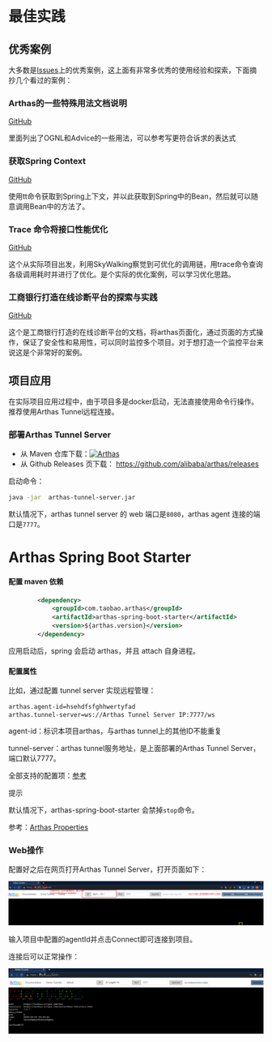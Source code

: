 # 最佳实践

## 优秀案例

大多数是[Issues](https://github.com/alibaba/arthas/issues)上的优秀案例，这上面有非常多优秀的使用经验和探索，下面摘抄几个看过的案例：

### Arthas的一些特殊用法文档说明

[GitHub](https://github.com/alibaba/arthas/issues/71)

里面列出了OGNL和Advice的一些用法，可以参考写更符合诉求的表达式

### 获取Spring Context

[GitHub](https://github.com/alibaba/arthas/issues/482)

使用tt命令获取到Spring上下文，并以此获取到Spring中的Bean，然后就可以随意调用Bean中的方法了。

### Trace 命令将接口性能优化

[GitHub](https://github.com/alibaba/arthas/issues/1892)

这个从实际项目出发，利用SkyWalking察觉到可优化的调用链，用trace命令查询各级调用耗时并进行了优化。是个实际的优化案例，可以学习优化思路。

### 工商银行打造在线诊断平台的探索与实践

[GitHub](https://github.com/lyghzh/pub/blob/main/doc/%E5%B7%A5%E5%95%86%E9%93%B6%E8%A1%8C%E6%89%93%E9%80%A0%E5%9C%A8%E7%BA%BF%E8%AF%8A%E6%96%AD%E5%B9%B3%E5%8F%B0%E7%9A%84%E6%8E%A2%E7%B4%A2%E4%B8%8E%E5%AE%9E%E8%B7%B5.md)

这个是工商银行打造的在线诊断平台的文档，将arthas页面化，通过页面的方式操作，保证了安全性和易用性，可以同时监控多个项目。对于想打造一个监控平台来说这是个非常好的案例。

## 项目应用

在实际项目应用过程中，由于项目多是docker启动，无法直接使用命令行操作。推荐使用Arthas Tunnel远程连接。

### 部署Arthas Tunnel Server

- 从 Maven 仓库下载：[![Arthas](https://img.shields.io/maven-central/v/com.taobao.arthas/arthas-packaging.svg?style=flat-square)](https://arthas.aliyun.com/download/arthas-tunnel-server/latest_version?mirror=aliyun)
- 从 Github Releases 页下载： https://github.com/alibaba/arthas/releases

启动命令：

```sh
java -jar  arthas-tunnel-server.jar
```

默认情况下，arthas tunnel server 的 web 端口是`8080`，arthas agent 连接的端口是`7777`。

# Arthas Spring Boot Starter

#### 配置 maven 依赖

```xml
        <dependency>
            <groupId>com.taobao.arthas</groupId>
            <artifactId>arthas-spring-boot-starter</artifactId>
            <version>${arthas.version}</version>
        </dependency>
```

应用启动后，spring 会启动 arthas，并且 attach 自身进程。

#### 配置属性

比如，通过配置 tunnel server 实现远程管理：

```text
arthas.agent-id=hsehdfsfghhwertyfad
arthas.tunnel-server=ws://Arthas Tunnel Server IP:7777/ws
```

agent-id：标识本项目arthas，与arthas tunnel上的其他ID不能重复

tunnel-server：arthas tunnel服务地址，是上面部署的Arthas Tunnel Server，端口默认7777。

全部支持的配置项：[参考](https://github.com/alibaba/arthas/blob/master/arthas-spring-boot-starter/src/main/java/com/alibaba/arthas/spring/ArthasProperties.java)

提示

默认情况下，arthas-spring-boot-starter 会禁掉`stop`命令。

参考：[Arthas Properties](https://arthas.aliyun.com/doc/arthas-properties.html)

### Web操作

配置好之后在网页打开Arthas Tunnel Server，打开页面如下：

![image-20230216165206132](https://raw.githubusercontent.com/ying010/pic-repo/master/img/2023/02/16/20230216-165207.png)

输入项目中配置的agentId并点击Connect即可连接到项目。

连接后可以正常操作：

![image-20230216165442745](https://raw.githubusercontent.com/ying010/pic-repo/master/img/2023/02/16/20230216-165443.png)

